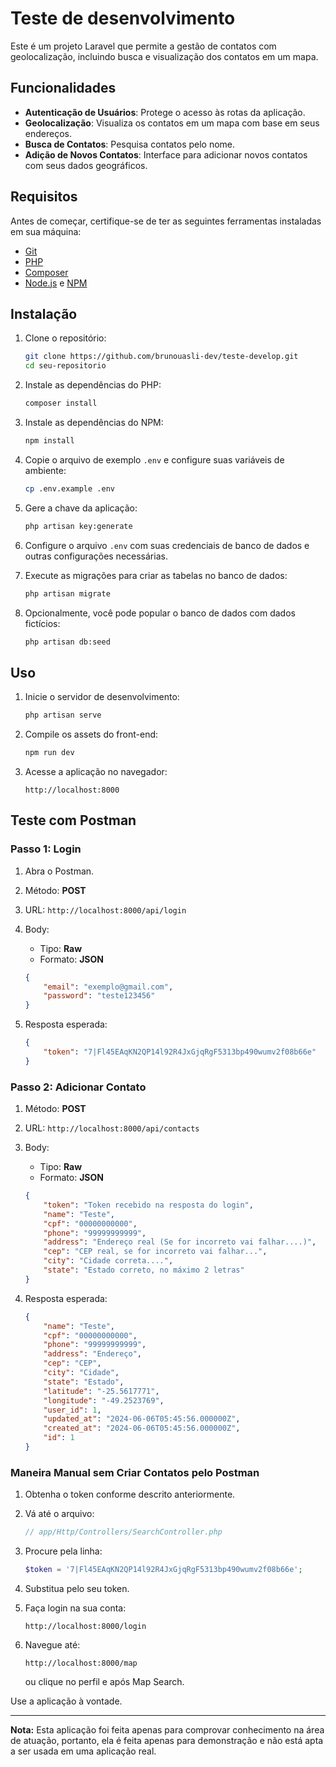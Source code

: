 # Teste de desenvolvimento

Este é um projeto Laravel que permite a gestão de contatos com geolocalização, incluindo busca e visualização dos contatos em um mapa.

## Funcionalidades

- **Autenticação de Usuários**: Protege o acesso às rotas da aplicação.
- **Geolocalização**: Visualiza os contatos em um mapa com base em seus endereços.
- **Busca de Contatos**: Pesquisa contatos pelo nome.
- **Adição de Novos Contatos**: Interface para adicionar novos contatos com seus dados geográficos.

## Requisitos

Antes de começar, certifique-se de ter as seguintes ferramentas instaladas em sua máquina:

- [Git](https://git-scm.com/)
- [PHP](https://www.php.net/)
- [Composer](https://getcomposer.org/)
- [Node.js](https://nodejs.org/) e [NPM](https://www.npmjs.com/)

## Instalação

1. Clone o repositório:

    ```bash
    git clone https://github.com/brunouasli-dev/teste-develop.git
    cd seu-repositorio
    ```

2. Instale as dependências do PHP:

    ```bash
    composer install
    ```

3. Instale as dependências do NPM:

    ```bash
    npm install
    ```

4. Copie o arquivo de exemplo `.env` e configure suas variáveis de ambiente:

    ```bash
    cp .env.example .env
    ```

5. Gere a chave da aplicação:

    ```bash
    php artisan key:generate
    ```

6. Configure o arquivo `.env` com suas credenciais de banco de dados e outras configurações necessárias.

7. Execute as migrações para criar as tabelas no banco de dados:

    ```bash
    php artisan migrate
    ```

8. Opcionalmente, você pode popular o banco de dados com dados fictícios:

    ```bash
    php artisan db:seed
    ```

## Uso

1. Inicie o servidor de desenvolvimento:

    ```bash
    php artisan serve
    ```

2. Compile os assets do front-end:

    ```bash
    npm run dev
    ```

3. Acesse a aplicação no navegador:

    ```
    http://localhost:8000
    ```
## Teste com Postman

### Passo 1: Login

1. Abra o Postman.
2. Método: **POST**
3. URL: `http://localhost:8000/api/login`
4. Body: 
    - Tipo: **Raw**
    - Formato: **JSON**
    
    ```json
    {
        "email": "exemplo@gmail.com",
        "password": "teste123456"
    }
    ```

5. Resposta esperada:

    ```json
    {
        "token": "7|Fl45EAqKN2QP14l92R4JxGjqRgF5313bp490wumv2f08b66e"
    }
    ```

### Passo 2: Adicionar Contato

1. Método: **POST**
2. URL: `http://localhost:8000/api/contacts`
3. Body: 
    - Tipo: **Raw**
    - Formato: **JSON**
    
    ```json
    {
        "token": "Token recebido na resposta do login",
        "name": "Teste",
        "cpf": "00000000000",
        "phone": "99999999999",
        "address": "Endereço real (Se for incorreto vai falhar....)",
        "cep": "CEP real, se for incorreto vai falhar...",
        "city": "Cidade correta....",
        "state": "Estado correto, no máximo 2 letras"
    }
    ```

4. Resposta esperada:

    ```json
    {
        "name": "Teste",
        "cpf": "00000000000",
        "phone": "99999999999",
        "address": "Endereço",
        "cep": "CEP",
        "city": "Cidade",
        "state": "Estado",
        "latitude": "-25.5617771",
        "longitude": "-49.2523769",
        "user_id": 1,
        "updated_at": "2024-06-06T05:45:56.000000Z",
        "created_at": "2024-06-06T05:45:56.000000Z",
        "id": 1
    }
    ```

### Maneira Manual sem Criar Contatos pelo Postman

1. Obtenha o token conforme descrito anteriormente.
2. Vá até o arquivo:

    ```php
    // app/Http/Controllers/SearchController.php
    ```

3. Procure pela linha:

    ```php
    $token = '7|Fl45EAqKN2QP14l92R4JxGjqRgF5313bp490wumv2f08b66e';
    ```

4. Substitua pelo seu token.

5. Faça login na sua conta:

    ```
    http://localhost:8000/login
    ```

6. Navegue até:

    ```
    http://localhost:8000/map
    ```

    ou clique no perfil e após Map Search.

Use a aplicação à vontade.

---

**Nota:** Esta aplicação foi feita apenas para comprovar conhecimento na área de atuação, portanto, ela é feita apenas para demonstração e não está apta a ser usada em uma aplicação real.

